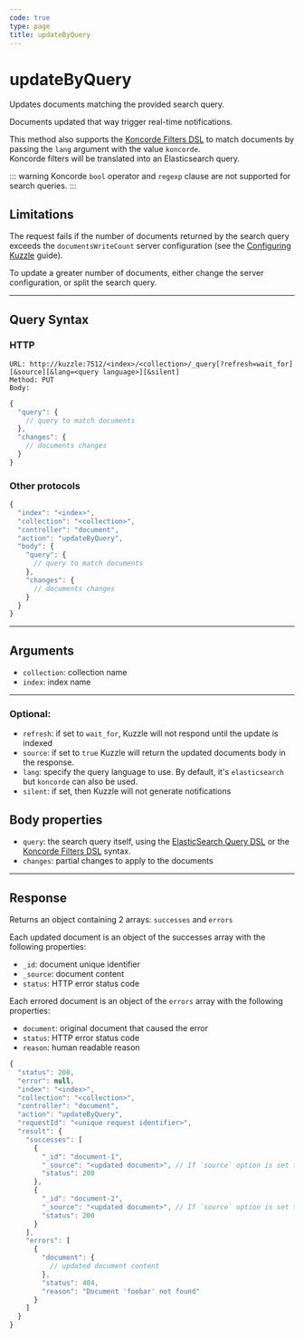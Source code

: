 ```yaml
---
code: true
type: page
title: updateByQuery
---
```


# updateByQuery

Updates documents matching the provided search query. 

Documents updated that way trigger real-time notifications.

<SinceBadge version="2.8.0"/>

This method also supports the [Koncorde Filters DSL](/core/2/api/koncorde-filters-syntax) to match documents by passing the `lang` argument with the value `koncorde`.  
Koncorde filters will be translated into an Elasticsearch query.  

::: warning
Koncorde `bool` operator and `regexp` clause are not supported for search queries.
:::

## Limitations

The request fails if the number of documents returned by the search query exceeds the `documentsWriteCount` server configuration (see the [Configuring Kuzzle](/core/2/guides/advanced/configuration) guide).

To update a greater number of documents, either change the server configuration, or split the search query.

---

## Query Syntax

### HTTP

```http
URL: http://kuzzle:7512/<index>/<collection>/_query[?refresh=wait_for][&source][&lang=<query language>][&silent]
Method: PUT
Body:
```

```js
{
  "query": {
    // query to match documents
  },
  "changes": {
    // documents changes
  }
}
```

### Other protocols

```js
{
  "index": "<index>",
  "collection": "<collection>",
  "controller": "document",
  "action": "updateByQuery",
  "body": {
    "query": {
      // query to match documents
    },
    "changes": {
      // documents changes
    }
  }
}
```

---

## Arguments

- `collection`: collection name
- `index`: index name

---

### Optional:

- `refresh`: if set to `wait_for`, Kuzzle will not respond until the update is indexed
- `source`: if set to `true` Kuzzle will return the updated documents body in the response.
- `lang`: specify the query language to use. By default, it's `elasticsearch` but `koncorde` can also be used. <SinceBadge version="2.8.0"/>
- `silent`: if set, then Kuzzle will not generate notifications

## Body properties

- `query`: the search query itself, using the [ElasticSearch Query DSL](https://www.elastic.co/guide/en/elasticsearch/reference/7.4/query-dsl.html) or the [Koncorde Filters DSL](/core/2/api/koncorde-filters-syntax) syntax.
- `changes`: partial changes to apply to the documents

---

## Response

Returns an object containing 2 arrays: `successes` and `errors`

Each updated document is an object of the successes array with the following properties:

- `_id`: document unique identifier
- `_source`: document content
- `status`: HTTP error status code

Each errored document is an object of the `errors` array with the following properties:

- `document`: original document that caused the error
- `status`: HTTP error status code
- `reason`: human readable reason

```js
{
  "status": 200,
  "error": null,
  "index": "<index>",
  "collection": "<collection>",
  "controller": "document",
  "action": "updateByQuery",
  "requestId": "<unique request identifier>",
  "result": {
    "successes": [
      {
        "_id": "document-1",
        "_source": "<updated document>", // If `source` option is set to true
        "status": 200
      },
      {
        "_id": "document-2",
        "_source": "<updated document>", // If `source` option is set to true
        "status": 200
      }
    ],
    "errors": [
      {
        "document": {
          // updated document content
        },
        "status": 404,
        "reason": "Document 'foobar' not found"
      }
    ]
  }
}
```
